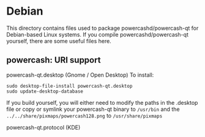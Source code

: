 
Debian
====================
This directory contains files used to package powercashd/powercash-qt
for Debian-based Linux systems. If you compile powercashd/powercash-qt yourself, there are some useful files here.

## powercash: URI support ##


powercash-qt.desktop  (Gnome / Open Desktop)
To install:

	sudo desktop-file-install powercash-qt.desktop
	sudo update-desktop-database

If you build yourself, you will either need to modify the paths in
the .desktop file or copy or symlink your powercash-qt binary to `/usr/bin`
and the `../../share/pixmaps/powercash128.png` to `/usr/share/pixmaps`

powercash-qt.protocol (KDE)


